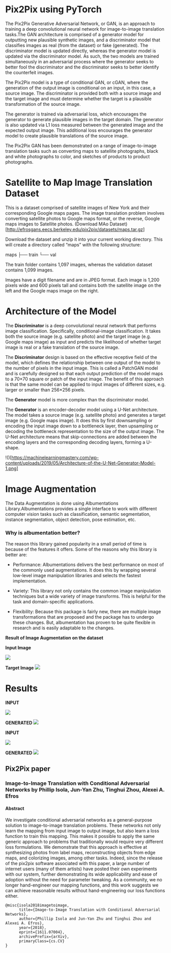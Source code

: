 # Pix2Pix using PyTorch

The Pix2Pix Generative Adversarial Network, or GAN, is an approach to training a deep convolutional neural network for image-to-image translation tasks.The GAN architecture is comprised of a generator model for outputting new plausible synthetic images, and a discriminator model that classifies images as real (from the dataset) or fake (generated). The discriminator model is updated directly, whereas the generator model is updated via the discriminator model. As such, the two models are trained simultaneously in an adversarial process where the generator seeks to better fool the discriminator and the discriminator seeks to better identify the counterfeit images.

The Pix2Pix model is a type of conditional GAN, or cGAN, where the generation of the output image is conditional on an input, in this case, a source image. The discriminator is provided both with a source image and the target image and must determine whether the target is a plausible transformation of the source image.

The generator is trained via adversarial loss, which encourages the generator to generate plausible images in the target domain. The generator is also updated via L1 loss measured between the generated image and the expected output image. This additional loss encourages the generator model to create plausible translations of the source image.

The Pix2Pix GAN has been demonstrated on a range of image-to-image translation tasks such as converting maps to satellite photographs, black and white photographs to color, and sketches of products to product photographs.

# Satellite to Map Image Translation Dataset

This is a dataset comprised of satellite images of New York and their corresponding Google maps pages. The image translation problem involves converting satellite photos to Google maps format, or the reverse, Google maps images to Satellite photos.
(Download MAo Dataset)[http://efrosgans.eecs.berkeley.edu/pix2pix/datasets/maps.tar.gz]

Download the dataset and unzip it into your current working directory. This will create a directory called “maps” with the following structure:

maps
├── train
└── val

The train folder contains 1,097 images, whereas the validation dataset contains 1,099 images.

Images have a digit filename and are in JPEG format. Each image is 1,200 pixels wide and 600 pixels tall and contains both the satellite image on the left and the Google maps image on the right.

# Architecture of the Model

The **Discriminator** is a deep convolutional neural network that performs image classification. Specifically, conditional-image classification. It takes both the source image (e.g. satellite photo) and the target image (e.g. Google maps image) as input and predicts the likelihood of whether target image is real or a fake translation of the source image.

The **Discriminator** design is based on the effective receptive field of the model, which defines the relationship between one output of the model to the number of pixels in the input image. This is called a PatchGAN model and is carefully designed so that each output prediction of the model maps to a 70×70 square or patch of the input image. The benefit of this approach is that the same model can be applied to input images of different sizes, e.g. larger or smaller than 256×256 pixels.

The **Generator** model is more complex than the discriminator model.

The **Generator** is an encoder-decoder model using a U-Net architecture. The model takes a source image (e.g. satellite photo) and generates a target image (e.g. Google maps image). It does this by first downsampling or encoding the input image down to a bottleneck layer, then upsampling or decoding the bottleneck representation to the size of the output image. The U-Net architecture means that skip-connections are added between the encoding layers and the corresponding decoding layers, forming a U-shape.

!()[https://machinelearningmastery.com/wp-content/uploads/2019/05/Architecture-of-the-U-Net-Generator-Model-1.png]

# Image Augmentation
The Data Augmentation is done using Albumentations Library.Albumentations provides a single interface to work with different computer vision tasks such as classification, semantic segmentation, instance segmentation, object detection, pose estimation, etc.

### Why is albumentation better?
The reason this library gained popularity in a small period of time is because of the features it offers. Some of the reasons why this library is better are:

* Performance: Albumentations delivers the best performance on most of the commonly used augmentations. It does this by wrapping several low-level image manipulation libraries and selects the fastest implementation.

* Variety: This library not only contains the common image manipulation techniques but a wide variety of image transforms. This is helpful for the task and domain-specific applications.

* Flexibility: Because this package is fairly new, there are multiple image transformations that are proposed and the package has to undergo these changes. But, albumentation has proven to be quite flexible in research and is easily adaptable to the changes. 

**Result of Image Augmentation on the dataset**

**Input Image**

![](assets/x.png)

**Target Image**
![](assets/y.png)


# Results

**INPUT**

![](assets/input_0.png)

**GENERATED**
![](assets/y_gen_0.png)

**INPUT**

![](assets/input_9.png)

**GENERATED**
![](assets/y_gen_9.png)

## Pix2Pix paper
### Image-to-Image Translation with Conditional Adversarial Networks by Phillip Isola, Jun-Yan Zhu, Tinghui Zhou, Alexei A. Efros

#### Abstract
We investigate conditional adversarial networks as a general-purpose solution to image-to-image translation problems. These networks not only learn the mapping from input image to output image, but also learn a loss function to train this mapping. This makes it possible to apply the same generic approach to problems that traditionally would require very different loss formulations. We demonstrate that this approach is effective at synthesizing photos from label maps, reconstructing objects from edge maps, and colorizing images, among other tasks. Indeed, since the release of the pix2pix software associated with this paper, a large number of internet users (many of them artists) have posted their own experiments with our system, further demonstrating its wide applicability and ease of adoption without the need for parameter tweaking. As a community, we no longer hand-engineer our mapping functions, and this work suggests we can achieve reasonable results without hand-engineering our loss functions either.
```
@misc{isola2018imagetoimage,
      title={Image-to-Image Translation with Conditional Adversarial Networks}, 
      author={Phillip Isola and Jun-Yan Zhu and Tinghui Zhou and Alexei A. Efros},
      year={2018},
      eprint={1611.07004},
      archivePrefix={arXiv},
      primaryClass={cs.CV}
}
```
